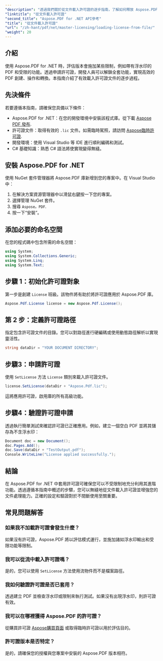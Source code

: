 ```yaml
---
"description": "透過我們關於從文件載入許可證的逐步指南，了解如何釋放 Aspose.PDF for .NET 的全部潛力。"
"linktitle": "從文件載入許可證"
"second_title": "Aspose.PDF for .NET API參考"
"title": "從文件載入許可證"
"url": "/zh-hant/pdf/net/master-licensing/loading-license-from-file/"
"weight": 20
---
```


## 介紹  

使用 Aspose.PDF for .NET 時，評估版本會施加某些限制，例如帶有浮水印的 PDF 和受限的功能。透過申請許可證，開發人員可以解鎖全套功能，實現高效的 PDF 創建、操作和轉換。本指南介紹了有效載入許可證文件的逐步過程。  

## 先決條件  

若要遵循本指南，請確保您具備以下條件：  

- Aspose.PDF for .NET：在您的開發環境中安裝該程式庫。從下載 [Aspose PDF 發布](https://releases。aspose.com/pdf/net/).  
- 許可證文件：取得有效的 `.lic` 文件。如需臨時駕照，請訪問 [Aspose臨時許可證](https://purchase。aspose.com/temporary-license/).  
- 開發環境：使用 Visual Studio 等 IDE 進行順利編碼和測試。  
- C# 基礎知識：熟悉 C# 語法將使實現變得無縫。  

## 安裝 Aspose.PDF for .NET  
使用 NuGet 套件管理器將 Aspose.PDF 庫新增到您的專案中。在 Visual Studio 中：  
1. 在解決方案資源管理器中以滑鼠右鍵按一下您的專案。  
2. 選擇管理 NuGet 套件。  
3. 搜尋 `Aspose。PDF`.  
4. 按一下“安裝”。  

## 添加必要的命名空間  
在您的程式碼中包含所需的命名空間：  

```csharp
using System;
using System.Collections.Generic;
using System.Linq;
using System.Text;
```  

## 步驟 1：初始化許可證對象  

第一步是創建 `License` 班級。該物件將有助於將許可證應用於 Aspose.PDF 庫。  

```csharp
Aspose.Pdf.License license = new Aspose.Pdf.License();
```  

## 第 2 步：定義許可證路徑  

指定包含許可證文件的目錄。您可以對路徑進行硬編碼或使用動態路徑解析以實現靈活性。  

```csharp
string dataDir = "YOUR DOCUMENT DIRECTORY";
```  

## 步驟3：申請許可證  

使用 `SetLicense` 方法 `License` 類別來載入許可證文件。  

```csharp
license.SetLicense(dataDir + "Aspose.Pdf.lic");
```  

這將應用許可證，啟用庫的所有高級功能。  

## 步驟4：驗證許可證申請  

透過執行簡單測試來確認許可證已正確應用。例如，建立一個空白 PDF 並將其儲存為不含浮水印：  

```csharp
Document doc = new Document();
doc.Pages.Add();
doc.Save(dataDir + "TestOutput.pdf");
Console.WriteLine("License applied successfully.");
```  

## 結論  

在 Aspose.PDF for .NET 中套用許可證可確保您可以不受限制地充分利用其進階功能。透過遵循本指南中概述的步驟，您可以無縫地從文件載入許可證並增強您的文件處理能力。正確的設定和驗證對於不間斷使用至關重要。  

## 常見問題解答  

### 如果我不加載許可證會發生什麼？  
如果沒有許可證，Aspose.PDF 將以評估模式運行，並施加諸如浮水印輸出和受限功能等限制。  

### 我可以從流中載入許可證嗎？  
是的，您可以使用 `SetLicense` 方法使用流物件而不是檔案路徑。  

### 我如何驗證許可證是否已套用？  
透過建立 PDF 並檢查浮水印或限制來執行測試。如果沒有出現浮水印，則許可證有效。  

### 我可以在哪裡獲得 Aspose.PDF 的許可證？  
從購買許可證 [Aspose購買頁面](https://purchase.aspose.com/buy) 或取得臨時許可證以用於評估目的。  

### 許可證版本是否特定？  
是的，請確保您的授權與您專案中安裝的 Aspose.PDF 版本相符。